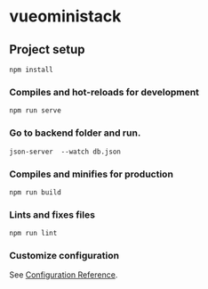 # vueoministack

## Project setup
```
npm install
```

### Compiles and hot-reloads for development
```
npm run serve
```

### Go to backend folder and run.
```
json-server  --watch db.json
```

### Compiles and minifies for production
```
npm run build
```

### Lints and fixes files
```
npm run lint
```

### Customize configuration
See [Configuration Reference](https://cli.vuejs.org/config/).
